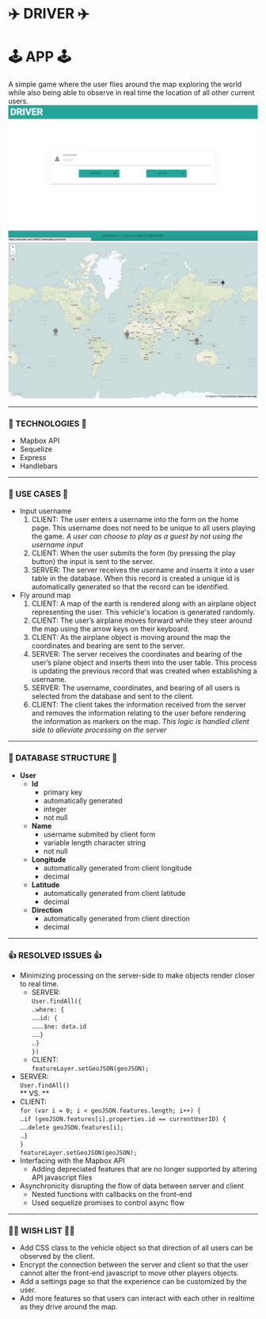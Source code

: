 # ✈️ **DRIVER** ✈️ #
# 🕹 APP 🕹 #
A simple game where the user flies around the map exploring the world while also being able to observe in real time the location of all other current users.
<br/>
![home page](https://raw.githubusercontent.com/mqschwanda/RCB-DRIVER/master/public/assets/images/ss1.png)
<br/>
![game page](https://raw.githubusercontent.com/mqschwanda/RCB-DRIVER/master/public/assets/images/ss2.png)
<br/>
**************************
### 📡 TECHNOLOGIES 📡 ###
* Mapbox API
* Sequelize
* Express
* Handlebars   

**************************
### 👥 USE CASES 👥 ###
* Input username
  1. CLIENT: The user enters a username into the form on the home page. This username does not need to be unique to all users playing the game. *A user can choose to play as a guest by not using the username input*
  2. CLIENT: When the user submits the form (by pressing the play button) the input is sent to the server.
  3. SERVER: The server receives the username and inserts it into a user table in the database. When this record is created a unique id is automatically generated so that the record can be identified.
* Fly around map
  1. CLIENT: A map of the earth is rendered along with an airplane object representing the user. This vehicle's location is generated randomly.
  2. CLIENT: The user’s airplane moves forward while they steer around the map using the arrow keys on their keyboard.
  3. CLIENT: As the airplane object is moving around the map the coordinates and bearing are sent to the server.
  4. SERVER: The server receives the coordinates and bearing of the user’s plane object and inserts them into the user table. This process is updating the previous record that was created when establishing a username.
  5. SERVER: The username, coordinates, and bearing of all users is selected from the database and sent to the client.
  6. CLIENT: The client takes the information received from the server and removes the information relating to the user before rendering the information as markers on the map. *This logic is handled client side to alleviate processing on the server*

***************  

### 💽 DATABASE STRUCTURE 💽 ###
  * **User**
    * **Id**
      * primary key
      * automatically generated
      * integer
      * not null
    * **Name**
      * username submited by client form
      * variable length character string
      * not null
    * **Longitude**
      * automatically generated from client longitude
      * decimal
    * **Latitude**
      * automatically generated from client latitude
      * decimal
    * **Direction**
      * automatically generated from client direction
      * decimal

*************

### 👍 RESOLVED ISSUES 👍 ###
* Minimizing processing on the server-side to make objects render closer to real time.  
  * SERVER:   
  `User.findAll({`  
  ..`where: {`  
  ....`id: {`  
  ......`$ne: data.id`  
  ....`}`  
  ..`}`  
  `})`
  * CLIENT:  
  `featureLayer.setGeoJSON(geoJSON);`  
 * SERVER:  
 `User.findAll()`  
** VS. **  
 * CLIENT:  
`for (var i = 0; i < geoJSON.features.length; i++) {`   
 ..`if (geoJSON.features[i].properties.id == currentUserID) {`  
....`delete geoJSON.features[i];`  
..`}`  
`}`  
`featureLayer.setGeoJSON(geoJSON);`
* Interfacing with the Mapbox API
  * Adding depreciated features that are no longer supported by altering API javascript files
* Asynchronicity disrupting the flow of data between server and client
  * Nested functions with callbacks on the front-end
  * Used sequelize promises to control async flow

*************

### 🙏🏻 WISH LIST 🙏🏻 ###
* Add CSS class to the vehicle object so that direction of all users can be observed by the client.
* Encrypt the connection between the server and client so that the user cannot alter the front-end javascript to move other players objects.
* Add a settings page so that the experience can be customized by the user.
* Add more features so that users can interact with each other in realtime as they drive around the map.
